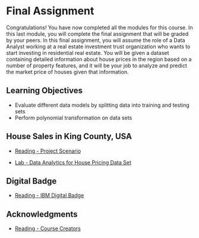 # Final Assignment

Congratulations! You have now completed all the modules for this course. In this last module, you will complete the final assignment that will be graded by your peers. In this final assignment, you will assume the role of a Data Analyst working at a real estate investment trust organization who wants to start investing in residential real estate. You will be given a dataset containing detailed information about house prices in the region based on a number of property features, and it will be your job to analyze and predict the market price of houses given that information.

## Learning Objectives

- Evaluate different data models by splitting data into training and testing sets
- Perform polynomial transformation on data sets

## House Sales in King County, USA

- [Reading - Project Scenario](https://www.coursera.org/learn/data-analysis-with-python/supplement/TPt2I/project-scenario)

- [Lab - Data Analytics for House Pricing Data Set](./Labs/House_Sales_in_King_Count_USA.ipynb)

## Digital Badge

- [Reading - IBM Digital Badge](https://www.coursera.org/learn/data-analysis-with-python/supplement/hqeqX/ibm-digital-badge)

## Acknowledgments

- [Reading - Course Creators](https://www.coursera.org/learn/data-analysis-with-python/supplement/O4ZjJ/course-creators)